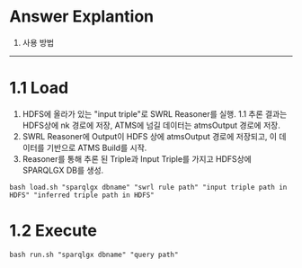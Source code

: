 Answer Explantion
=================
1. 사용 방법
-----------------
# 1.1 Load
1. HDFS에 올라가 있는 "input triple"로 SWRL Reasoner를 실행.
    1.1 추론 결과는 HDFS상에 nk 경로에 저장, ATMS에 넘길 데이터는 atmsOutput 경로에 저장.
2. SWRL Reasoner에 Output이 HDFS 상에 atmsOutput 경로에 저장되고, 이 데이터를 기반으로 ATMS Build를 시작.
3. Reasoner를 통해 추론 된 Triple과 Input Triple를 가지고 HDFS상에 SPARQLGX DB를 생성.

<pre><code>bash load.sh "sparqlgx dbname" "swrl rule path" "input triple path in HDFS" "inferred triple path in HDFS"</code></pre>

# 1.2 Execute
<pre><code>bash run.sh "sparqlgx dbname" "query path"</code></pre>
